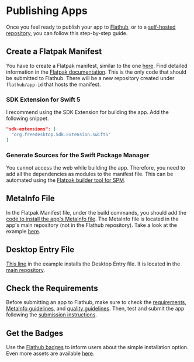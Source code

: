 # Publishing Apps

Once you feel ready to publish your app to [Flathub](https://flathub.org/), or
to a [self-hosted repository](https://docs.flatpak.org/en/latest/hosting-a-repository.html),
you can follow this step-by-step guide.

## Create a Flatpak Manifest
You have to create a Flatpak manifest, similar to the one [here](https://github.com/flathub/io.github.david_swift.Flashcards/blob/master/io.github.david_swift.Flashcards.json).
Find detailed information in the [Flatpak documentation](https://docs.flatpak.org/en/latest/manifests.html).
This is the only code that should be submitted to Flathub.
There will be a new repository created under `flathub/app-id` that hosts the manifest.

### SDK Extension for Swift 5
I recommend using the SDK Extension for building the app.
Add the following snippet.

```json
"sdk-extensions": [
  "org.freedesktop.Sdk.Extension.swift5"
]
```

### Generate Sources for the Swift Package Manager
You cannot access the web while building the app.
Therefore, you need to add all the dependencies as modules to the manifest file.
This can be automated using the [Flatpak builder tool for SPM](https://github.com/flatpak/flatpak-builder-tools/tree/master/spm).

## MetaInfo File
In the Flatpak Manifest file, under the build commands, you should add the [code to install the app's
MetaInfo file](https://github.com/flathub/io.github.david_swift.Flashcards/blob/c5c0421ffb5589641ddb44a269a6e7e07d430581/io.github.david_swift.Flashcards.json#L49).
The MetaInfo file is located in the app's main repository (not in the Flathub repository).
Take a look at the example [here](https://github.com/david-swift/Memorize/blob/main/data/io.github.david_swift.Flashcards.metainfo.xml).

## Desktop Entry File
[This line](https://github.com/flathub/io.github.david_swift.Flashcards/blob/c5c0421ffb5589641ddb44a269a6e7e07d430581/io.github.david_swift.Flashcards.json#L50) in the example installs the Desktop Entry file.
It is located in the [main repository](https://github.com/david-swift/Memorize/blob/main/data/io.github.david_swift.Flashcards.desktop).

## Check the Requirements
Before submitting an app to Flathub, make sure to check the [requirements](https://docs.flathub.org/docs/for-app-authors/requirements),
[MetaInfo guidelines](https://docs.flathub.org/docs/for-app-authors/metainfo-guidelines/), and [quality guidelines](https://docs.flathub.org/docs/for-app-authors/metainfo-guidelines/quality-guidelines).
Then, test and submit the app following the [submission instructions](https://docs.flathub.org/docs/for-app-authors/submission).

## Get the Badges
Use the [Flathub badges](https://flathub.org/badges) to inform users about the simple installation option.
Even more assets are available [here](https://github.com/flathub-infra/assets).
